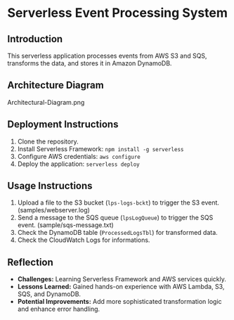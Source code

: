 # Serverless Event Processing System

## Introduction
This serverless application processes events from AWS S3 and SQS, transforms the data, and stores it in Amazon DynamoDB.

## Architecture Diagram
Architectural-Diagram.png

## Deployment Instructions
1. Clone the repository.
2. Install Serverless Framework: `npm install -g serverless`
3. Configure AWS credentials: `aws configure`
4. Deploy the application: `serverless deploy`

## Usage Instructions
1. Upload a file to the S3 bucket (`lps-logs-bckt`) to trigger the S3 event. (samples/webserver.log)
2. Send a message to the SQS queue (`lpsLogQueue`) to trigger the SQS event. (sample/sqs-message.txt)
3. Check the DynamoDB table (`ProcessedLogsTbl`) for transformed data.
4. Check the CloudWatch Logs for informations.

## Reflection
- **Challenges:** Learning Serverless Framework and AWS services quickly.
- **Lessons Learned:** Gained hands-on experience with AWS Lambda, S3, SQS, and DynamoDB.
- **Potential Improvements:** Add more sophisticated transformation logic and enhance error handling.

